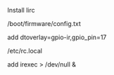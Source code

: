 Install lirc

/boot/firmware/config.txt

add  dtoverlay=gpio-ir,gpio_pin=17

/etc/rc.local

add  irexec > /dev/null &

